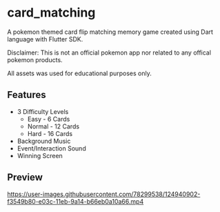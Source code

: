 # card_matching

A pokemon themed card flip matching memory game created using Dart language with Flutter SDK.

Disclaimer: This is not an official pokemon app nor related to any offical pokemon products.

All assets was used for educational purposes only.

## Features
- 3 Difficulty Levels
  - Easy - 6 Cards
  - Normal - 12 Cards
  - Hard - 16 Cards
- Background Music
- Event/Interaction Sound
- Winning Screen


## Preview

https://user-images.githubusercontent.com/78299538/124940902-f3549b80-e03c-11eb-9a14-b66eb0a10a66.mp4

